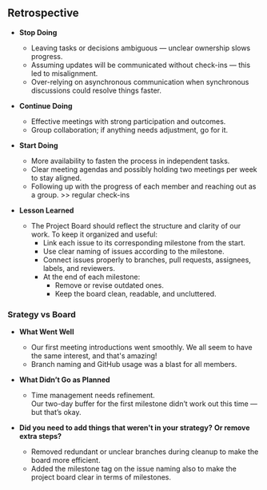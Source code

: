 
## Retrospective

- **Stop Doing**
  - Leaving tasks or decisions ambiguous — unclear ownership
     slows progress.
  - Assuming updates will be communicated without check-ins —
     this led to misalignment.
  - Over-relying on asynchronous communication when synchronous
     discussions could resolve things faster.

- **Continue Doing**
  - Effective meetings with strong participation and outcomes.
  - Group collaboration; if anything needs adjustment, go for it.

- **Start Doing**
  - More availability to fasten the process in independent tasks.
  - Clear meeting agendas and possibly holding two meetings per
     week to stay aligned.
  - Following up with the progress of each member and reaching out
    as a group. >> regular check-ins 

- **Lesson Learned**
  - The Project Board should reflect the structure and clarity of
     our work. To keep it organized and useful:
    - Link each issue to its corresponding milestone from the start.
    - Use clear naming of issues according to the milestone.
    - Connect issues properly to branches, pull requests, assignees,
       labels, and reviewers.
    - At the end of each milestone:
      - Remove or revise outdated ones.
      - Keep the board clean, readable, and uncluttered.

### Srategy vs Board

- **What Went Well**
  - Our first meeting introductions went smoothly. We all seem to have
    the same interest, and that's amazing!
  - Branch naming and GitHub usage was a blast for all members.

- **What Didn’t Go as Planned**
  - Time management needs refinement.  
    Our two-day buffer for the first milestone didn’t work out
  this time — but that’s okay.

- **Did you need to add things that weren't in your strategy?**
**Or remove extra steps?**
  -  Removed redundant or unclear branches during cleanup to
    make the board more efficient.
  - Added the milestone tag on the issue naming also to make the project
   board clear in terms of milestones.
